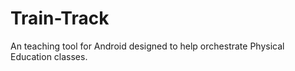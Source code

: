 # Train-Track
An teaching tool for Android designed to help orchestrate Physical Education classes.
